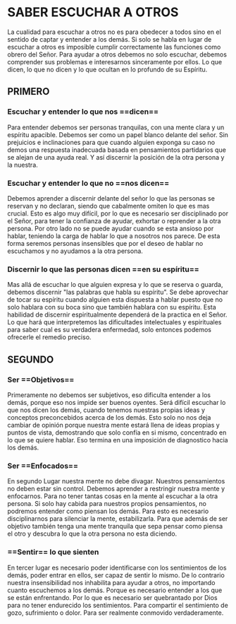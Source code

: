 # SABER ESCUCHAR A OTROS
La cualidad para escuchar a otros no es para obedecer a todos sino en el sentido de captar y entender a los demás. Si solo se habla en lugar de escuchar a otros es imposible cumplir correctamente las funciones como obrero del Señor. Para ayudar a otros debemos no solo escuchar, debemos comprender sus problemas e interesarnos sinceramente por ellos. Lo que dicen, lo que no dicen y lo que ocultan en lo profundo de su Espíritu.

## PRIMERO
### Escuchar y entender lo que nos ==dicen==
Para entender debemos ser personas tranquilas, con una mente clara y un espíritu apacible. Debemos ser como un papel blanco delante del señor. Sin prejuicios e inclinaciones para que cuando alguien exponga su caso no demos una respuesta inadecuada basada en pensamientos partidarios que se alejan de una ayuda real. Y así discernir la posición de la otra persona y la nuestra.
### Escuchar y entender lo que no ==nos dicen==
Debemos aprender a discernir delante del señor lo que las personas se reservan y no declaran, siendo que cabalmente omiten lo que es mas crucial. Esto es algo muy difícil, por lo que es necesario ser disciplinado por el Señor, para tener la confianza de ayudar, exhortar o reprender a la otra persona. Por otro lado no se puede ayudar cuando se esta ansioso por hablar, teniendo la carga de hablar lo que a nosotros nos parece. De esta forma seremos personas insensibles que por el deseo de hablar no escuchamos y no ayudamos a la otra persona.
### Discernir lo que las personas dicen ==en su espíritu==
Mas allá de escuchar lo que alguien expresa y lo que se reserva o guarda, debemos discernir "las palabras que habla su espíritu". Se debe aprovechar de tocar su espíritu cuando alguien esta dispuesta a hablar puesto que no solo hablara con su boca sino que también hablara con su espíritu. Esta habilidad de discernir espiritualmente dependerá de la practica en el Señor. Lo que hará que interpretemos las dificultades intelectuales y espirituales para saber cual es su verdadera enfermedad, solo entonces podemos ofrecerle el remedio preciso.

## SEGUNDO
### Ser ==Objetivos==
Primeramente no debemos ser subjetivos, eso dificulta entender a los demás, porque eso nos impide ser buenos oyentes. Será difícil escuchar lo que nos dicen los demás, cuando tenemos nuestras propias ideas y conceptos preconcebidos acerca de los demás. Esto solo no nos deja cambiar de opinión porque nuestra mente estará llena de ideas propias y puntos de vista, demostrando que solo confía en si mismo, concentrado en lo que se quiere hablar. Eso termina en una imposición de diagnostico hacia los demás.
### Ser ==Enfocados==
En segundo Lugar nuestra mente no debe divagar. Nuestros pensamientos no deben estar sin control. Debemos aprender a restringir nuestra mente y enfocarnos. Para no tener tantas cosas en la mente al escuchar a la otra persona. Si solo hay cabida para nuestros propios pensamientos, no podremos entender como piensan los demás. Para esto es necesario disciplinarnos para silenciar la mente, estabilizarla. Para que además de ser objetivo también tenga una mente tranquila que sepa pensar como piensa el otro y descubra lo que la otra persona no esta diciendo.
### ==Sentir== lo que sienten
En tercer lugar es necesario poder identificarse con los sentimientos de los demás, poder entrar en ellos, ser capaz de sentir lo mismo. De lo contrario nuestra insensibilidad nos inhabilita para ayudar a otros, no importando cuanto escuchemos a los demás. Porque es necesario entender a los que se están enfrentando. Por lo que es necesario ser quebrantado por Dios para no tener endurecido los sentimientos. Para compartir el sentimiento de gozo, sufrimiento o dolor. Para ser realmente conmovido verdaderamente.
